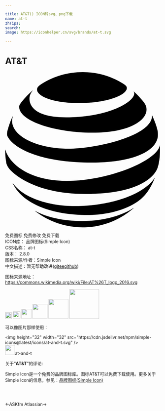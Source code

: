 ```yaml
---

title: AT&T() ICON转svg、png下载
name: at-t
zhTips: 
search: 
image: https://iconhelper.cn/svg/brands/at-t.svg

---
```


# AT&T  <small style="font-size: 60%;font-weight: 100"></small>

<div id="svg" class="svg-wrap">
<svg xmlns="http://www.w3.org/2000/svg" role="img" viewBox="0 0 24 24"><title>AT&amp;T icon</title><path d="M4.633 21.429a11.967 11.967 0 0 0 7.344 2.516c3.026 0 5.785-1.123 7.89-2.968.026-.022.014-.037-.011-.022-.945.63-3.638 2.008-7.879 2.008-3.685 0-6.014-.822-7.329-1.556-.025-.013-.034.006-.015.022m8.157.612c2.948 0 6.187-.804 8.124-2.394.53-.434 1.035-1.01 1.487-1.785.26-.446.515-.976.722-1.497.01-.025-.006-.038-.025-.01-1.802 2.652-7.018 4.305-12.404 4.305-3.807 0-7.904-1.217-9.508-3.542-.016-.021-.031-.012-.022.012 1.494 3.176 6.027 4.91 11.626 4.91m-3.22-5.267c-6.13 0-9.02-2.855-9.545-4.804-.006-.028-.025-.022-.025.004 0 .655.066 1.502.179 2.064.053.273.276.702.602 1.045 1.485 1.547 5.186 3.715 11.595 3.715 8.732 0 10.729-2.909 11.136-3.866.292-.684.443-1.92.443-2.958 0-.252-.006-.452-.016-.65 0-.032-.018-.034-.025-.003-.436 2.34-7.897 5.453-14.344 5.453M1.155 6.836C.803 7.533.415 8.71.298 9.318c-.05.26-.029.386.063.58.734 1.56 4.45 4.054 13.12 4.054 5.289 0 9.397-1.3 10.063-3.67.122-.437.129-.898-.029-1.519-.176-.694-.505-1.503-.784-2.071-.01-.019-.025-.016-.022.006.103 3.11-8.569 5.114-12.945 5.114-4.74 0-8.694-1.888-8.694-4.273 0-.229.048-.458.107-.696.006-.022-.013-.026-.022-.007m18.732-3.818c.05.079.076.163.076.276 0 1.33-4.072 3.684-10.553 3.684-4.762 0-5.653-1.767-5.653-2.89 0-.402.154-.813.493-1.23.018-.025.003-.034-.019-.016a12.001 12.001 0 0 0-1.685 1.751c-.239.301-.387.568-.387.728 0 2.328 5.838 4.016 11.297 4.016 5.816 0 8.412-1.899 8.412-3.567 0-.596-.232-.945-.826-1.62-.386-.439-.75-.796-1.136-1.148-.019-.015-.032-.003-.019.016m-1.783-1.33A11.845 11.845 0 0 0 11.977 0c-2.262 0-4.41.633-6.211 1.738-.54.332-.845.599-.845.942 0 1.01 2.36 2.095 6.548 2.095 4.143 0 7.357-1.19 7.357-2.334 0-.273-.239-.464-.722-.753"/></svg>
</div>
<detail full-name='at-t'></detail>

<div class="detail-page">
<p>
<span><span class="badge-success badge">免费图标</span> <span class="badge-success badge">免费修改</span>  <span class="badge-success badge">免费下载</span> </span>
<br/>
<span>
ICON库：
<span class="badge-secondary badge">品牌图标(Simple Icon)</span> 
</span>
<br/>
<span>
CSS名称：
<span class="badge-secondary badge">at-t</span> 
</span>

<br/>
<span>
版本：
<span class="badge-secondary badge">2.8.0</span> 
</span>
<br/>
<span>图标来源/作者：<span class="badge-light badge">Simple Icon</span></span> 
<br/>
<span class="zh-detail">中文描述：暂无<span class="help-link"><span>帮助改进</span>(<a href="https://gitee.com/liuwave/icon-helper/edit/master/json/brands/at-t.json" target="_blank" rel="noopener noreferrer">gitee</a><a href="https://github.com/liuwave/icon-helper/edit/master/json/brands/at-t.json" target="_blank" rel="noopener noreferrer">github</a></span>)</span><br/>
</p>
</div><div class="description description alert alert-light"><p>图标来源地址：<a href="https://commons.wikimedia.org/wiki/File:AT%26T_logo_2016.svg" target="_blank" rel="noopener noreferrer">https://commons.wikimedia.org/wiki/File:AT%26T_logo_2016.svg</a></p></div>
<div class="alert alert-dark">
<img height="21" width="21" src="https://cdn.jsdelivr.net/npm/simple-icons@latest/icons/at-and-t.svg" />
<img height="24" width="24" src="https://cdn.jsdelivr.net/npm/simple-icons@latest/icons/at-and-t.svg" />
<img height="32" width="32" src="https://cdn.jsdelivr.net/npm/simple-icons@latest/icons/at-and-t.svg" />
<img height="48" width="48" src="https://cdn.jsdelivr.net/npm/simple-icons@latest/icons/at-and-t.svg" />
<img height="64" width="64" src="https://cdn.jsdelivr.net/npm/simple-icons@latest/icons/at-and-t.svg" />
<img height="96" width="96" src="https://cdn.jsdelivr.net/npm/simple-icons@latest/icons/at-and-t.svg" />

</div>
<div>
  <p>可以像图片那样使用：    
  </p>
  <div class="alert alert-primary" style="font-size: 14px">
    &lt;img height="32" width="32" src="https://cdn.jsdelivr.net/npm/simple-icons@latest/icons/at-and-t.svg" /&gt;
    <copy-btn content='<img height="32" width="32" src="https://cdn.jsdelivr.net/npm/simple-icons@latest/icons/at-and-t.svg" />'></copy-btn>
  </div>
  <div class="alert alert-secondary">
    <img height="32" width="32" src="https://cdn.jsdelivr.net/npm/simple-icons@latest/icons/at-and-t.svg" />at-and-t
    <copy-btn content="at-and-t" btn-title="复制图标名称"></copy-btn>
  </div>
</div>
<div class="icon-detail__container">
<p>关于“<b>AT&T</b>”的评论:</p>
</div>
<Vssue title="关于“AT&T”的评论" />
<div><p>Simple Icon是一个免费的品牌图标库。图标AT&T可以免费下载使用。更多关于  Simple Icon的信息，参见：<a target="_blank" href="https://iconhelper.cn/brands.html">品牌图标(Simple Icon)</a>
</p></div>


<div style="padding:2rem 0 " class="page-nav"><p class="inner"><span class="prev">←<router-link to="/icon/askfm.html">ASKfm</router-link></span> <span class="next"><router-link to="/icon/atlassian.html">Atlassian</router-link>→</span></p></div>
